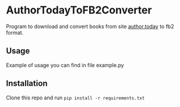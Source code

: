 # AuthorTodayToFB2Converter

Program to download and convert books from site [author.today](author.today) to
fb2 format.

## Usage

Example of usage you can find in file example.py

## Installation

Clone this repo and run `pip install -r requirements.txt`
